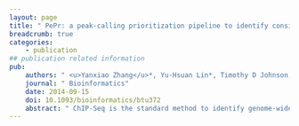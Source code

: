 ```yaml
---
layout: page
title: " PePr: a peak-calling prioritization pipeline to identify consistent or differential peaks from replicated ChIP-Seq data"
breadcrumb: true
categories:
    - publication
## publication related information
pub:
    authors: " <u>Yanxiao Zhang</u>*, Yu-Hsuan Lin*, Timothy D Johnson, Laura S Rozek, Maureen A Sartor"
    journal: " Bioinformatics"
    date: 2014-09-15
    doi: 10.1093/bioinformatics/btu372
    abstract: " ChIP-Seq is the standard method to identify genome-wide DNA-binding sites for transcription factors (TFs) and histone modifications. There is a growing need to analyze experiments with biological replicates, especially for epigenomic experiments where variation among biological samples can be substantial. However, tools that can perform group comparisons are currently lacking. We present a peak-calling prioritization pipeline (PePr) for identifying consistent or differential binding sites in ChIP-Seq experiments with biological replicates. PePr models read counts across the genome among biological samples with a negative binomial distribution and uses a local variance estimation method, ranking consistent or differential binding sites more favorably than sites with greater variability. We compared PePr with commonly used and recently proposed approaches on eight TF datasets and show that PePr uniquely identifies consistent regions with enriched read counts, high motif occurrence rate and known characteristics of TF binding based on visual inspection. For histone modification data with broadly enriched regions, PePr identified differential regions that are consistent within groups and outperformed other methods in scaling False Discovery Rate (FDR) analysis. Availability and implementation:http://code.google.com/p/pepr-chip-seq/."
---
```

